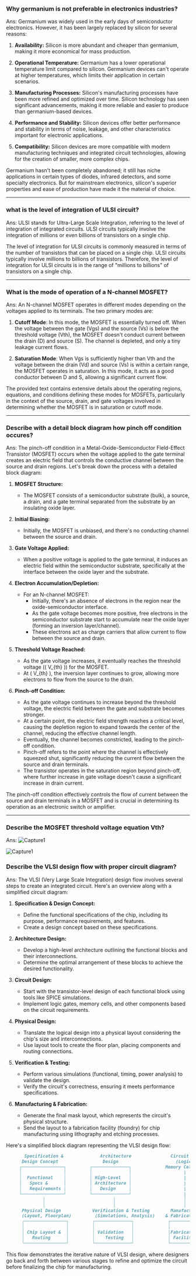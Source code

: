### Why germanium is not preferable in electronics industries?

Ans: Germanium was widely used in the early days of semiconductor electronics. However, it has been largely replaced by silicon for several reasons:

1. **Availability:** Silicon is more abundant and cheaper than germanium, making it more economical for mass production.

2. **Operational Temperature:** Germanium has a lower operational temperature limit compared to silicon. Germanium devices can't operate at higher temperatures, which limits their application in certain scenarios.

3. **Manufacturing Processes:** Silicon's manufacturing processes have been more refined and optimized over time. Silicon technology has seen significant advancements, making it more reliable and easier to produce than germanium-based devices.

4. **Performance and Stability:** Silicon devices offer better performance and stability in terms of noise, leakage, and other characteristics important for electronic applications.

5. **Compatibility:** Silicon devices are more compatible with modern manufacturing techniques and integrated circuit technologies, allowing for the creation of smaller, more complex chips.

Germanium hasn't been completely abandoned; it still has niche applications in certain types of diodes, infrared detectors, and some specialty electronics. But for mainstream electronics, silicon's superior properties and ease of production have made it the material of choice.

---

### what is the level of integration of ULSI circuit?
Ans: ULSI stands for Ultra-Large Scale Integration, referring to the level of integration of integrated circuits. ULSI circuits typically involve the integration of millions or even billions of transistors on a single chip.

The level of integration for ULSI circuits is commonly measured in terms of the number of transistors that can be placed on a single chip. ULSI circuits typically involve millions to billions of transistors. Therefore, the level of integration for ULSI circuits is in the range of "millions to billions" of transistors on a single chip.

---

### What is the mode of operation of a N-channel MOSFET?
Ans: An N-channel MOSFET operates in different modes depending on the voltages applied to its terminals. The two primary modes are:

1. **Cutoff Mode**: In this mode, the MOSFET is essentially turned off. When the voltage between the gate (Vgs) and the source (Vs) is below the threshold voltage (Vth), the MOSFET doesn't conduct current between the drain (D) and source (S). The channel is depleted, and only a tiny leakage current flows.

2. **Saturation Mode**: When Vgs is sufficiently higher than Vth and the voltage between the drain (Vd) and source (Vs) is within a certain range, the MOSFET operates in saturation. In this mode, it acts as a good conductor between D and S, allowing a significant current flow.

  The provided text contains extensive details about the operating regions, equations, and conditions defining these modes for MOSFETs, particularly in the context of the source, drain, and gate voltages involved in determining whether the MOSFET is in saturation or cutoff mode.

---

### Describe with a detail block diagram how pinch off condition occures?
Ans: The pinch-off condition in a Metal-Oxide-Semiconductor Field-Effect Transistor (MOSFET) occurs when the voltage applied to the gate terminal creates an electric field that controls the conductive channel between the source and drain regions. Let's break down the process with a detailed block diagram:

1. **MOSFET Structure:**
   - The MOSFET consists of a semiconductor substrate (bulk), a source, a drain, and a gate terminal separated from the substrate by an insulating oxide layer.

2. **Initial Biasing:**
   - Initially, the MOSFET is unbiased, and there's no conducting channel between the source and drain.

3. **Gate Voltage Applied:**
   - When a positive voltage is applied to the gate terminal, it induces an electric field within the semiconductor substrate, specifically at the interface between the oxide layer and the substrate.

4. **Electron Accumulation/Depletion:**
   - For an N-channel MOSFET:
     - Initially, there's an absence of electrons in the region near the oxide-semiconductor interface.
     - As the gate voltage becomes more positive, free electrons in the semiconductor substrate start to accumulate near the oxide layer (forming an inversion layer/channel).
     - These electrons act as charge carriers that allow current to flow between the source and drain.

5. **Threshold Voltage Reached:**
   - As the gate voltage increases, it eventually reaches the threshold voltage (\( V_{th} \)) for the MOSFET.
   - At \( V_{th} \), the inversion layer continues to grow, allowing more electrons to flow from the source to the drain.

6. **Pinch-off Condition:**
   - As the gate voltage continues to increase beyond the threshold voltage, the electric field between the gate and substrate becomes stronger.
   - At a certain point, the electric field strength reaches a critical level, causing the depletion region to expand towards the center of the channel, reducing the effective channel length.
   - Eventually, the channel becomes constricted, leading to the pinch-off condition.
   - Pinch-off refers to the point where the channel is effectively squeezed shut, significantly reducing the current flow between the source and drain terminals.
   - The transistor operates in the saturation region beyond pinch-off, where further increase in gate voltage doesn't cause a significant increase in drain current.

The pinch-off condition effectively controls the flow of current between the source and drain terminals in a MOSFET and is crucial in determining its operation as an electronic switch or amplifier.

---

### Describe the MOSFET threshold voltage equation Vth?

Ans:
![Capture1](https://github.com/dassujan/mdfile/assets/68176251/a2d0408d-fa88-4c1f-87e8-31f9dc27e990)

![Capture1](https://github.com/dassujan/mdfile/assets/68176251/b83b6bb6-f078-4838-8a37-be8a30c71aa6)

### Describe the VLSI design flow with proper circuit diagram?
Ans: The VLSI (Very Large Scale Integration) design flow involves several steps to create an integrated circuit. Here's an overview along with a simplified circuit diagram:

1. **Specification & Design Concept:**
   - Define the functional specifications of the chip, including its purpose, performance requirements, and features.
   - Create a design concept based on these specifications.

2. **Architecture Design:**
   - Develop a high-level architecture outlining the functional blocks and their interconnections.
   - Determine the optimal arrangement of these blocks to achieve the desired functionality.

3. **Circuit Design:**
   - Start with the transistor-level design of each functional block using tools like SPICE simulations.
   - Implement logic gates, memory cells, and other components based on the circuit requirements.

4. **Physical Design:**
   - Translate the logical design into a physical layout considering the chip's size and interconnections.
   - Use layout tools to create the floor plan, placing components and routing connections.

5. **Verification & Testing:**
   - Perform various simulations (functional, timing, power analysis) to validate the design.
   - Verify the circuit's correctness, ensuring it meets performance specifications.

6. **Manufacturing & Fabrication:**
   - Generate the final mask layout, which represents the circuit's physical structure.
   - Send the layout to a fabrication facility (foundry) for chip manufacturing using lithography and etching processes.

Here's a simplified block diagram representing the VLSI design flow:

```markdown
       Specification &              Architecture               Circuit Design
      Design Concept                 Design                      (Logic Gates,
     ┌────────────────┐         ┌──────────────┐             Memory Cells, etc.)
     │                │         │              │                    |
     │  Functional    │         │ High-Level   │                    |
     │   Specs &      │         │ Architecture │                    |
     │   Requirements │         │   Design     │                    |
     └────────────────┘         └──────────────┘                    |
              │                          │                          │
              │                          │                          │
      Physical Design            Verification & Testing        Manufacturing
      (Layout, Floorplan)         (Simulations, Analysis)    & Fabrication
      ┌────────────────┐         ┌──────────────┐             ┌────────────┐
      │                │         │              │             │            │
      │ Chip Layout &  │         │ Validation   │             │Fabrication │
      │   Routing      │         │    Testing   │             │ Facility   │
      └────────────────┘         └──────────────┘             └────────────┘
```

This flow demonstrates the iterative nature of VLSI design, where designers go back and forth between various stages to refine and optimize the circuit before finalizing the chip for manufacturing.
